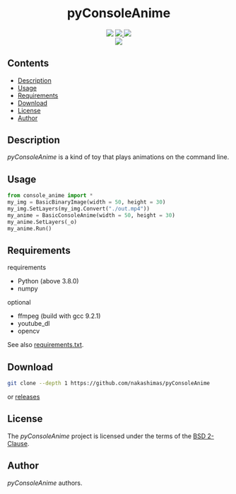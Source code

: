 

<h1 align="center">
  <br>
  pyConsoleAnime
  <br>
</h1>

<h4 align="center"></h4>

<p align="center">
  <a>
    <img src="https://img.shields.io/badge/build-not--yet-red">
    <!-- <img src="https://img.shields.io/badge/build-passing-brightgreen"> -->
  </a>
  <a href="https://github.com/nakashimas/pyConsoleAnime/releases">
    <img src="https://img.shields.io/badge/releace-None-58839b.svg?style=flat">
  </a>
  <a href="./LICENSE">
    <img src="http://img.shields.io/badge/license-MIT-blue.svg?style=flat">
  </a>
  <br>
  <a>
    <img src="https://img.shields.io/badge/platform-win--32%20%7C%20win--64%20%7C%20CentOS-lightgrey">
  </a>
</p>

<h2> Contents </h2>

- [Description](#description)
- [Usage](#usage)
- [Requirements](#requirements)
- [Download](#download)
- [License](#license)
- [Author](#author)

## Description

_pyConsoleAnime_ is a kind of toy that plays animations on the command line.

## Usage

```py
from console_anime import *
my_img = BasicBinaryImage(width = 50, height = 30)
my_img.SetLayers(my_img.Convert("./out.mp4"))
my_anime = BasicConsoleAnime(width = 50, height = 30)
my_anime.SetLayers(_o)
my_anime.Run()
```

## Requirements

requirements

- Python (above 3.8.0)
- numpy

optional

- ffmpeg (build with gcc 9.2.1)
- youtube_dl
- opencv


See also [requirements.txt](./requirements.txt).

## Download

```sh
git clone --depth 1 https://github.com/nakashimas/pyConsoleAnime
```

or [releases](https://github.com/nakashimas/pyConsoleAnime/releases)

## License

The _pyConsoleAnime_ project is licensed under the terms of the [BSD 2-Clause](./LICENSE).

## Author

_pyConsoleAnime_ authors.
